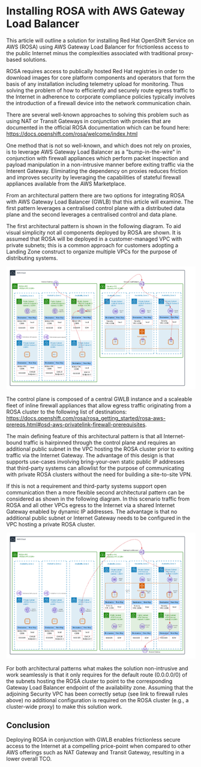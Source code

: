 # Installing ROSA with AWS Gateway Load Balancer

This article will outline a solution for installing Red Hat OpenShift Service on AWS (ROSA) using AWS Gateway Load Balancer for frictionless access to the public Internet minus the complexities associated with traditional proxy-based solutions.

ROSA requires access to publically hosted Red Hat registries in order to download images for core platform components and operators that form the basis of any installation including telemetry upload for monitoring. Thus solving the problem of how to efficiently and securely route egress traffic to the Internet in adherence to corporate compliance policies typically involves the introduction of a firewall device into the network communication chain.

There are several well-known approaches to solving this problem such as using NAT or Transit Gateways in conjunction with proxies that are documented in the official ROSA documentation which can be found here: https://docs.openshift.com/rosa/welcome/index.html

One method that is not so well-known, and which does not rely on proxies, is to leverage AWS Gateway Load Balancer as a "bump-in-the-wire" in conjunction with firewall appliances which perform packet inspection and payload manipulation in a non-intrusive manner before exiting traffic via the Interent Gateway. Eliminating the dependency on proxies reduces friction and improves security by leveraging the capabilities of stateful firewall appliances available from the AWS Marketplace.

From an architectural pattern there are two options for integrating ROSA with AWS Gateway Load Balancer (GWLB) that this article will examine. The first pattern leverages a centralised control plane with a distributed data plane and the second leverages a centralised control and data plane.

The first architectural pattern is shown in the following diagram. To aid visual simplicity not all components deployed by ROSA are shown. It is assumed that ROSA will be deployed in a customer-managed VPC with private subnets; this is a common approach for customers adopting a Landing Zone construct to organize multiple VPCs for the purpose of distributing systems.

<img src=https://github.com/redhat-apac-stp/rosa-with-aws-gateway-load-balancer/blob/main/ROSA%20-%20AWS%20Gateway%20Load%20Balancer%20-%20A.png>

The control plane is composed of a central GWLB instance and a scaleable fleet of inline firewall appliances that allow egress traffic originating from a ROSA cluster to the following list of destinations: https://docs.openshift.com/rosa/rosa_getting_started/rosa-aws-prereqs.html#osd-aws-privatelink-firewall-prerequisites. 

The main defining feature of this architectural pattern is that all Internet-bound traffic is hairpinned through the control plane and requires an additional public subnet in the VPC hosting the ROSA cluster prior to exiting traffic via the Internet Gateway. The advantage of this design is that supports use-cases involving bring-your-own static public IP addresses that third-party systems can allowlist for the purpose of communicating with private ROSA clusters without the need for building a site-to-site VPN.

If this is not a requirement and third-party systems support open communication then a more flexible second architectural pattern can be considered as shown in the following diagram. In this scenario traffic from ROSA and all other VPCs egress to the Internet via a shared Internet Gateway enabled by dynamic IP addresses. The advantage is that no additional public subnet or Internet Gateway needs to be configured in the VPC hosting a private ROSA cluster.

<img src=https://github.com/redhat-apac-stp/rosa-with-aws-gateway-load-balancer/blob/main/ROSA%20-%20AWS%20Gateway%20Load%20Balancer%20-%20B.png>

For both architectural patterns what makes the solution non-intrusive and work seamlessly is that it only requires for the default route (0.0.0.0/0) of the subnets hosting the ROSA cluster to point to the corresponding Gateway Load Balancer endpoint of the availability zone. Assuming that the adjoining Security VPC has been correctly setup (see link to firewall rules above) no additional configuration is required on the ROSA cluster (e.g., a cluster-wide proxy) to make this solution work.

## Conclusion

Deploying ROSA in conjunction with GWLB enables frictionless secure access to the Internet at a compelling price-point when compared to other AWS offerings such as NAT Gateway and Transit Gateway, resulting in a lower overall TCO.

